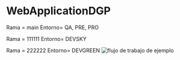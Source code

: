 # WebApplicationDGP 
Rama = main 
Entorno= QA, PRE, PRO

Rama = 111111
Entorno= DEVSKY

Rama = 222222
Entorno= DEVGREEN
![flujo de trabajo de ejemplo](https://github.com/DavidGonzalezTR/WebApplicationDGP/blob/main/.github/workflows/main.yml/badge.svg)
